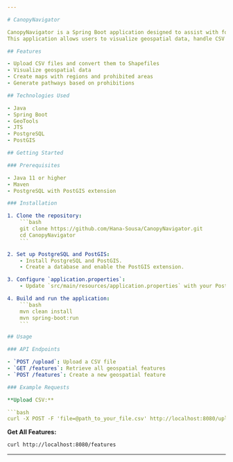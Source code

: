 ```yaml
---

# CanopyNavigator

CanopyNavigator is a Spring Boot application designed to assist with forest inventory and management in the Amazon Rainforest. 
This application allows users to visualize geospatial data, handle CSV file uploads, convert them to Shapefiles, and create maps with various functionalities.

## Features

- Upload CSV files and convert them to Shapefiles
- Visualize geospatial data
- Create maps with regions and prohibited areas
- Generate pathways based on prohibitions

## Technologies Used

- Java
- Spring Boot
- GeoTools
- JTS
- PostgreSQL
- PostGIS

## Getting Started

### Prerequisites

- Java 11 or higher
- Maven
- PostgreSQL with PostGIS extension

### Installation

1. Clone the repository:
    ```bash
    git clone https://github.com/Hana-Sousa/CanopyNavigator.git
    cd CanopyNavigator
    ```

2. Set up PostgreSQL and PostGIS:
    - Install PostgreSQL and PostGIS.
    - Create a database and enable the PostGIS extension.

3. Configure `application.properties`:
    - Update `src/main/resources/application.properties` with your PostgreSQL credentials and other configuration settings.

4. Build and run the application:
    ```bash
    mvn clean install
    mvn spring-boot:run
    ```

## Usage

### API Endpoints

- `POST /upload`: Upload a CSV file
- `GET /features`: Retrieve all geospatial features
- `POST /features`: Create a new geospatial feature

### Example Requests

**Upload CSV:**

```bash
curl -X POST -F 'file=@path_to_your_file.csv' http://localhost:8080/upload
```

**Get All Features:**

```bash
curl http://localhost:8080/features
```

---
```

